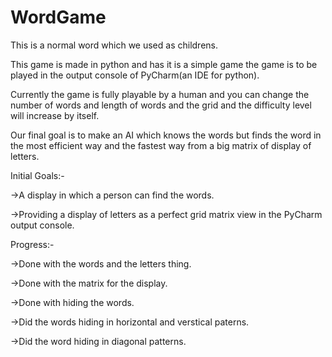 # WordGame

This is a normal word which we used as childrens.

This game is made in python and has it is a simple game the game is to be played in the output console of PyCharm(an IDE for python).

Currently the game is fully playable by a human and you can change the number of words and length of words and the grid and the difficulty level will increase by itself.

Our final goal is to make an AI which knows the words but finds the word in the most efficient way and the fastest way from a big matrix of display of letters.


Initial Goals:- 

->A display in which a person can find the words.

->Providing a display of letters as a perfect grid matrix view in the PyCharm output console.




Progress:-

->Done with the words and the letters thing.

->Done with the matrix for the display.

->Done with hiding the words.

->Did the words hiding in horizontal and verstical paterns.

->Did the word hiding in diagonal patterns.
